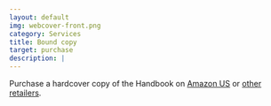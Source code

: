 ```yaml
---
layout: default
img: webcover-front.png
category: Services
title: Bound copy
target: purchase
description: |
---
```

  Purchase a hardcover copy of the Handbook on <a href="https://www.amazon.com/Handbook-Administrative-Research-Evidence-based-Policy/dp/1736021605/ref=sr_1_1?dchild=1&keywords=handbook+on+administrative&qid=1615822149&sr=8-1">Amazon US</a> or <a href="https://www.directtextbook.com/isbn/9781736021606">other retailers</a>.